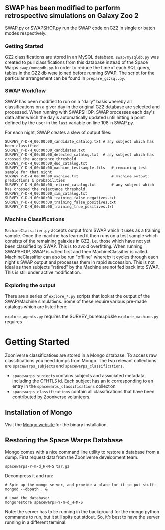 ## SWAP has been modified to perform retrospective simulations on Galaxy Zoo 2

SWAP.py or SWAPSHOP.py run the SWAP code on GZ2 in single or batch modes respectively.

### Getting Started
GZ2 classifications are stored in an MySQL database. `swap/mysqldb.py` was created to pull classifications from this database instead of the Space Warps `swap/mongodb.py`.
In order to reduce the time of each SQL query, tables in the GZ2 db were joined before running SWAP. The script for the particular arrangement can be found in `prepare_gz2sql.py`. 

### SWAP Workflow
SWAP has been modified to run on a "daily" basis whereby all classifications on a given day in the original GZ2 database are selected and processed. When running with SWAPSHOP, SWAP processes each day's data after which the day is automatically updated until hitting a point defined by the user in the `last` variable on line 108 in SWAP.py. 

For each night, SWAP creates a slew of output files: 

    SURVEY_Y-D-H_00:00:00_candidate_catalog.txt # any subject which has been classified
    SURVEY_Y-D-H_00:00:00_candidates.txt        
    SURVEY_Y-D-H_00:00:00_detected_catalog.txt  # any subject which has crossed the acceptance threshold
    SURVEY_Y-D-H_00:00:00_dud_catalog.txt       
    SURVEY_Y-D-H_00:00:00_machine_testsample.fits   # remaining test sample for that night
    SURVEY_Y-D-H_00:00:00_machine.txt               # machine output: predictions & probabilities
    SURVEY_Y-D-H_00:00:00_retired_catalog.txt       # any subject which has crossed the rejectance threshold
    SURVEY_Y-D-H_00:00:00_sim_catalog.txt
    SURVEY_Y-D-H_00:00:00_training_false_negatives.txt
    SURVEY_Y-D-H_00:00:00_training_false_positives.txt
    SURVEY_Y-D-H_00:00:00_training_true_positives.txt

### Machine Classifications
`MachineClassifier.py` accepts output from SWAP which it uses as a training sample. Once the machine has learned it then runs on a test sample which consists of the remaining galaxies in GZ2, i.e. those which have not yet been classified by SWAP. This is to avoid overfitting. When running SWAPSHOP, SWAP is called first and then MachineClassifier is called. MachineClassifier can also be run "offline" whereby it cycles through each night's SWAP output and processes them in rapid succession. This is not ideal as then subjects "retired" by the Machine are not fed back into SWAP. This is still under active modification. 

### Exploring the output
There are a series of `explore_*.py` scripts that look at the output of the SWAP/Machine simulations. Some of these require various pre-made catalogs which are listed here:

`explore_agents.py` requires the SURVEY_bureau.pickle
`explore_machine.py` requires 




# Getting Started

Zooniverse classifications are stored in a Mongo database. To access raw classifications you need dumps from Mongo.  The two relevant collections are `spacewarps_subjects` and `spacewarps_classifications`.

  * `spacewarps_subjects` contains subjects and associated metadata, including the CFHTLS id.  Each subject has an id corresponding to an entry in the `spacewarps_classifications` collection
  * `spacewarps_classifications` contain all classifications that have been contributed by Zooniverse volunteers.

## Installation of Mongo

Visit the [Mongo website](http://www.mongodb.org/) for the binary installation.

## Restoring the Space Warps Database

Mongo comes with a nice command line utility to restore a database from a dump.  First request data from the Zooniverse development team.

    spacewarps-Y-m-d_H-M-S.tar.gz

Decompress it and run:
    
    # Spin up the mongo server, and provide a place for it to put stuff:
    mongod --dbpath . &
    
    # Load the database:
    mongorestore spacewarps-Y-m-d_H-M-S

Note: the server has to be running in the background for the mongo
python commands to run, but it still spits out stdout. So, it's best to
have the server running in a different terminal.

